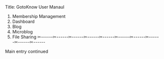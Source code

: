 Title: GotoKnow User Manaul

1. Membership Management
1. Dashboard
1. Blog
1. Microblog
1. File Sharing
✂------✂------✂------✂------✂------✂------✂------✂------✂------✂------

Main entry continued
